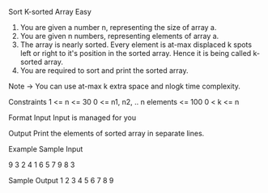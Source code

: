 Sort K-sorted Array
Easy

1. You are given a number n, representing the size of array a.
2. You are given n numbers, representing elements of array a.
3. The array is nearly sorted. Every element is at-max displaced k spots left or right to it's position in the sorted array. Hence it is being called k-sorted array.
4. You are required to sort and print the sorted array.

Note -> You can use at-max k extra space and nlogk time complexity.

Constraints
1 <= n <= 30
0 <= n1, n2, .. n elements <= 100
0 < k <= n

Format
Input
Input is managed for you

Output
Print the elements of sorted array in separate lines.

Example
Sample Input

9
3
2
4
1
6
5
7
9
8
3

Sample Output
1
2
3
4
5
6
7
8
9
